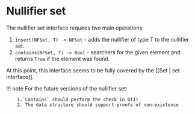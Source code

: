 # Nullifier set

The nullifier set interface requires two main operations:

1. `insert(NFSet, T) -> NFSet` - adds the nullifier of type T to the nullifier set.
2. `contains(NFSet, T) -> Bool` - searchers for the given element and returns `True` if the element was found.

At this point, this interface seems to be fully covered by the [[Set | set interface]].

!!! note
    For the future versions of the nullifier set:

        1.`Contains` should perform the check in O(1)
        2. The data structure should support proofs of non-existence

